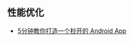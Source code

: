 ## 性能优化

* [5分钟教你打造一个秒开的 Android App](https://mp.weixin.qq.com/s?__biz=MzA3NTYzODYzMg==&mid=2653579242&idx=2&sn=303f2469462e42b92e9fb8341d7bfd47&chksm=84b3b5edb3c43cfb8394cc381d4afb56c949106321158dac3e4e0016f5f9a6be190c612b28f2&mpshare=1&scene=1&srcid=08167pvgpgwqcm4etnGp373Z&key=b14ef81558367f709298178437d24020ef89e4722c22cec8988d10185cd933696cbd16b577d1729fcc2dd00e74e8f0908795cac4d9dd8ee271df7b187f5c57ba64c95c989cb1b3bec1422d3242f7dcd7&ascene=0&uin=NTM2MjIyMjU%3D&devicetype=iMac+MacBookPro11%2C4+OSX+OSX+10.12.3+build(16D30)&version=12020810&nettype=WIFI&fontScale=100&pass_ticket=fQfkcwvfwt5NExNMa72SdSzsmSkd%2F36GwbcpsDqsB3U%3D)

